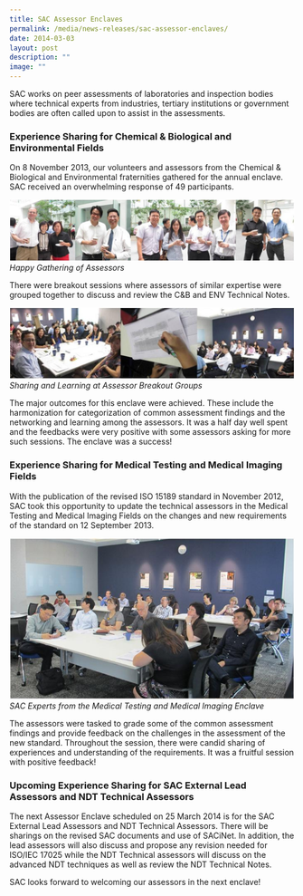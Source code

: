 ```yaml
---
title: SAC Assessor Enclaves
permalink: /media/news-releases/sac-assessor-enclaves/
date: 2014-03-03
layout: post
description: ""
image: ""
---
```

SAC works on peer assessments of laboratories and inspection bodies where technical experts from industries, tertiary institutions or government bodies are often called upon to assist in the assessments.

### Experience Sharing for Chemical & Biological and Environmental Fields

On 8 November 2013, our volunteers and assessors from the Chemical & Biological and Environmental fraternities gathered for the annual enclave. SAC received an overwhelming response of 49 participants.

![Happy Gathering Of Assessors](/images/press-release/photos/Happy-Gathering-of-Assessors.jpg)
*Happy Gathering of Assessors* 

There were breakout sessions where assessors of similar expertise were grouped together to discuss and review the C&B and ENV Technical Notes.

![Breakout Groups](/images/press-release/photos/Breakout-Groups.jpg)
*Sharing and Learning at Assessor Breakout Groups*

The major outcomes for this enclave were achieved. These include the harmonization for categorization of common assessment findings and the networking and learning among the assessors. It was a half day well spent and the feedbacks were very positive with some assessors asking for more such sessions. The enclave was a success!

### Experience Sharing for Medical Testing and Medical Imaging Fields
With the publication of the revised ISO 15189 standard in November 2012, SAC took this opportunity to update the technical assessors in the Medical Testing and Medical Imaging Fields on the changes and new requirements of the standard on 12 September 2013.

![SAC Experts](/images/press-release/photos/SAC-Experts.jpg)
*SAC Experts from the Medical Testing and Medical Imaging Enclave*

The assessors were tasked to grade some of the common assessment findings and provide feedback on the challenges in the assessment of the new standard.  Throughout the session, there were candid sharing of experiences and understanding of the requirements. It was a fruitful session with positive feedback!

### Upcoming Experience Sharing for SAC External Lead Assessors and NDT Technical Assessors
The next Assessor Enclave scheduled on 25 March 2014 is for the SAC External Lead Assessors and NDT Technical Assessors. There will be sharings on the revised SAC documents and use of SACiNet. In addition, the lead assessors will also discuss and propose any revision needed for ISO/IEC 17025 while the NDT Technical assessors will discuss on the advanced NDT techniques as well as review the NDT Technical Notes.   

SAC looks forward to welcoming our assessors in the next enclave!